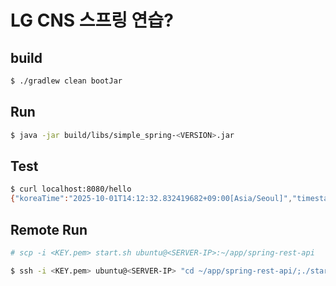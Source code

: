 # LG CNS 스프링 연습?

## build
```bash
$ ./gradlew clean bootJar
```

## Run
```bash
$ java -jar build/libs/simple_spring-<VERSION>.jar
```

## Test
```bash
$ curl localhost:8080/hello
{"koreaTime":"2025-10-01T14:12:32.832419682+09:00[Asia/Seoul]","timestamp":"1759295552832","message":"Hello, World!"}
```

## Remote Run
```bash
# scp -i <KEY.pem> start.sh ubuntu@<SERVER-IP>:~/app/spring-rest-api

$ ssh -i <KEY.pem> ubuntu@<SERVER-IP> "cd ~/app/spring-rest-api/;./start.sh"
```
